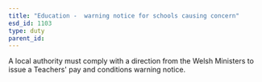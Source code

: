 ```yaml
---
title: "Education -  warning notice for schools causing concern"
esd_id: 1103
type: duty
parent_id:  
---
```


A local authority must comply with a direction from the Welsh Ministers to issue a Teachers' pay and conditions warning notice.

